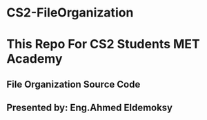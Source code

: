 # CS2-FileOrganization
# This Repo For CS2 Students MET Academy
## File Organization Source Code
## Presented by: Eng.Ahmed Eldemoksy